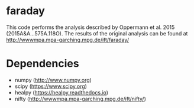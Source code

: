 # faraday

This code performs the analysis described by Oppermann et al. 2015 (2015A&amp;A...575A.118O).
The results of the original analysis can be found at http://wwwmpa.mpa-garching.mpg.de/ift/faraday/

# Dependencies

* numpy (http://www.numpy.org)
* scipy (https://www.scipy.org)
* healpy (https://healpy.readthedocs.io)
* nifty (http://wwwmpa.mpa-garching.mpg.de/ift/nifty/)
